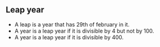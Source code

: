 ## Leap year

- A leap is a year that has 29th of february in it.
- A year is a leap year if it is divisible by 4 but not by 100.
- A year is a leap year if it is divisible by 400.
